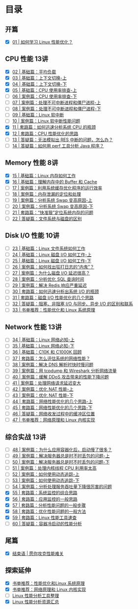 # 目录

## 开篇

- [x] [01 | 如何学习 Linux 性能优化？](performance_tuning/how_to/01_overview.md)

## CPU 性能 13讲

- [x] [02 | 基础篇：平均负载](performance_tuning/cpu/02_basic.md)
- [x] [03 | 基础篇：上下文切换-上](performance_tuning/cpu/03_basic.md)
- [x] [04 | 基础篇：上下文切换-下](performance_tuning/cpu/04_basic.md)
- [x] [05 | 基础篇：CPU 使用率排查-上](performance_tuning/cpu/05_basic.md)
- [ ] [06 | 案例篇：CPU 使用率排查-下](performance_tuning/cpu/06_case.md)
- [ ] [07 | 案例篇：处理不可中断进程和僵尸进程-上](performance_tuning/cpu/07_case.md)
- [ ] [08 | 案例篇：处理不可中断进程和僵尸进程-下](performance_tuning/cpu/08_case.md)
- [ ] [09 | 基础篇：Linux 软中断](performance_tuning/cpu/09_basic.md)
- [ ] [10 | 案例篇：Linux 软中断性能问题](performance_tuning/cpu/10_case.md)
- [x] [11 | 套路篇：如何迅速分析系统 CPU 的瓶颈](performance_tuning/cpu/11_routine.md)
- [x] [12 | 套路篇：CPU 性能优化的思路](performance_tuning/cpu/12_routine.md)
- [ ] [13 | 答疑篇：无法模拟出 RES 中断的问题，怎么办？](performance_tuning/cpu/13_QA.md)
- [ ] [14 | 答疑篇：如何用 perf 工具分析 Java 程序？](performance_tuning/cpu/14_QA.md)

## Memory 性能 8讲

- [x] [15 | 基础篇：Linux 内存如何工作](performance_tuning/memory/15_basic.md)
- [x] [16 | 基础篇：理解内存中的 Buffer 和 Cache](performance_tuning/memory/16_basic.md)
- [ ] [17 | 案例篇：利用系统缓存优化程序的运行效率](performance_tuning/memory/17_case.md)
- [ ] [18 | 案例篇：内存泄漏的定位和处理](performance_tuning/memory/18_case.md)
- [ ] [19 | 案例篇：分析系统 Swap 变高原因-上](performance_tuning/memory/19_case.md)
- [ ] [20 | 案例篇：分析系统 Swap 变高原因-下](performance_tuning/memory/20_case.md)
- [ ] [21 | 套路篇：“快准狠”定位系统内存的问题](performance_tuning/memory/21_routine.md)
- [ ] [22 | 答疑篇：文件系统与磁盘的区别](performance_tuning/memory/22_QA.md)

## Disk I/O 性能 10讲

- [ ] [23 | 基础篇：Linux 文件系统如何工作](performance_tuning/disk_io/23_basic.md)
- [ ] [24 | 基础篇：Linux 磁盘 I/O 如何工作-上](performance_tuning/disk_io/24_basic.md)
- [ ] [25 | 基础篇：Linux 磁盘 I/O 如何工作-下](performance_tuning/disk_io/25_basic.md)
- [ ] [26 | 案例篇：如何找出狂打日志的“内鬼”？](performance_tuning/disk_io/26_case.md)
- [ ] [27 | 案例篇：为什么磁盘 I/O 延迟很高？](performance_tuning/disk_io/27_case.md)
- [ ] [28 | 案例篇：分析优化 SQL 查询时间](performance_tuning/disk_io/28_case.md)
- [ ] [29 | 案例篇：解决 Redis 响应严重延迟](performance_tuning/disk_io/29_case.md)
- [ ] [30 | 套路篇：如何迅速分析出系统 I/O 的瓶颈](performance_tuning/disk_io/30_routine.md)
- [ ] [31 | 套路篇：磁盘 I/O 性能优化的几个思路](performance_tuning/disk_io/31_routine.md)
- [ ] [32 | 答疑篇：阻塞、非阻塞 I/O 与同步、异步 I/O 的区别和联系](performance_tuning/disk_io/32_QA.md)
- [ ] [33 | 书单推荐：性能优化和 Linux 系统原理](performance_tuning/disk_io/33_explore.md)

## Network 性能 13讲

- [ ] [34 | 基础篇：Linux 网络必知-上](performance_tuning/network/34_basic.md)
- [ ] [35 | 基础篇：Linux 网络必知-下](performance_tuning/network/35_basic.md)
- [ ] [36 | 基础篇：C10K 和 C1000K 回顾](performance_tuning/network/36_basic.md)
- [ ] [37 | 套路篇：怎么评估系统的网络性能？](performance_tuning/network/37_routine.md)
- [ ] [38 | 案例篇：解决 DNS 解析时快时慢问题](performance_tuning/network/38_case.md)
- [ ] [39 | 案例篇：用 tcpdump 和 Wireshark 分析网络流量](performance_tuning/network/39_case.md)
- [ ] [40 | 案例篇：缓解 DDoS 攻击带来的性能下降问题](performance_tuning/network/40_case.md)
- [ ] [41 | 案例篇：处理网络请求延迟变大](performance_tuning/network/41_case.md)
- [ ] [42 | 案例篇：优化 NAT 性能-上](performance_tuning/network/42_case.md)
- [ ] [43 | 案例篇：优化 NAT 性能-下](performance_tuning/network/43_case.md)
- [ ] [44 | 套路篇：网络性能优化的几个思路-上](performance_tuning/network/44_routine.md)
- [ ] [45 | 套路篇：网络性能优化的几个思路-下](performance_tuning/network/45_routine.md)
- [ ] [46 | 答疑篇：网络收发过程中的缓冲区位置](performance_tuning/network/46_QA.md)
- [ ] [47 | 书单推荐：网络原理和 Linux 内核实现](performance_tuning/network/47_explore.md)

## 综合实战 13讲

- [ ] [48 | 案例篇：为什么应用容器化后，启动慢了很多？](performance_tuning/integrate/48_case.md)
- [ ] [49 | 案例篇：解决服务器总是时不时丢包的问题-上](performance_tuning/integrate/49_case.md)
- [ ] [50 | 案例篇：解决服务器总是时不时丢包的问题-下](performance_tuning/integrate/50_case.md)
- [ ] [51 | 案例篇：处理内核线程 CPU 利用率太高](performance_tuning/integrate/51_case.md)
- [ ] [52 | 案例篇：如何使用动态追踪-上](performance_tuning/integrate/52_case.md)
- [ ] [53 | 案例篇：如何使用动态追踪-下](performance_tuning/integrate/53_case.md)
- [ ] [54 | 案例篇：分析处理服务吞吐量下降很厉害的问题](performance_tuning/integrate/54_case.md)
- [x] [55 | 套路篇：系统监控的综合思路](performance_tuning/integrate/55_routine.md)
- [x] [56 | 套路篇：应用监控的一般思路](performance_tuning/integrate/56_routine.md)
- [x] [57 | 套路篇：分析性能问题的一般步骤](performance_tuning/integrate/57_routine.md)
- [x] [58 | 套路篇：优化性能问题的一般方法](performance_tuning/integrate/58_routine.md)
- [x] [59 | 套路篇：Linux 性能工具速查](performance_tuning/integrate/59_routine.md)
- [ ] [60 | 答疑篇：容器冷启动的性能分析](performance_tuning/integrate/60_QA.md)

## 尾篇

- [x] [结束语 | 愿你攻克性能难关](performance_tuning/how_to/61_end.md)

## 探索延伸

- [x] [书单推荐：性能优化和Linux 系统原理](performance_tuning/disk_io/33_explore.md)
- [x] [书单推荐：网络原理和 Linux 内核实现](performance_tuning/network/47_explore.md)
- [ ] [Linux 性能分析工具整理](performance_tuning/explore/tool.md)
- [x] [Linux 性能分析资源汇总](performance_tuning/explore/resource.md)
